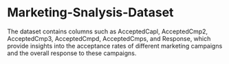 # Marketing-Snalysis-Dataset
The dataset contains columns such as AcceptedCapl, AcceptedCmp2, AcceptedCmp3, AcceptedCmpd, AcceptedCmps, and Response, which provide insights into the acceptance rates of different marketing campaigns and the overall response to these campaigns.
